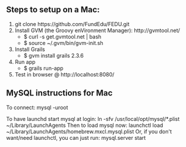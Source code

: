 <h2>Steps to setup on a Mac:</h2>
<ol>
    <li>
        git clone https://github.com/FundEdu/FEDU.git
    </li>
    <li>
        Install GVM (the Groovy enVironment Manager): http://gvmtool.net/
        <ul>
            <li>
                $ curl -s get.gvmtool.net | bash
            </li>
            <li>
                $ source ~/.gvm/bin/gvm-init.sh
            </li>
        </ul>
    </li>
    <li>
        Install Grails
        <ul>
            <li>
                $ gvm install grails 2.3.6
            </li>
        </ul>
    </li>
    <li>
        Run app
        <ul>
            <li>
                $ grails run-app
            </li>
        </ul>
    </li>
    <li>
        Test in browser @ http://localhost:8080/
    </li>
</ol>

<h2>MySQL instructions for Mac</h2>
To connect:
    mysql -uroot

To have launchd start mysql at login:
    ln -sfv /usr/local/opt/mysql/*.plist ~/Library/LaunchAgents
Then to load mysql now:
    launchctl load ~/Library/LaunchAgents/homebrew.mxcl.mysql.plist
Or, if you don't want/need launchctl, you can just run:
    mysql.server start


